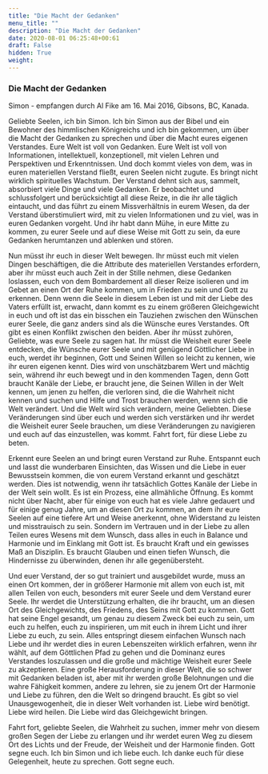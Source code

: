 ```yaml
---
title: "Die Macht der Gedanken"
menu_title: ""
description: "Die Macht der Gedanken"
date: 2020-08-01 06:25:48+00:61
draft: False
hidden: True
weight:
---
```

### Die Macht der Gedanken

Simon - empfangen durch Al Fike am 16. Mai 2016, Gibsons, BC, Kanada.

Geliebte Seelen, ich bin Simon. Ich bin Simon aus der Bibel und ein Bewohner des himmlischen Königreichs und ich bin gekommen, um über die Macht der Gedanken zu sprechen und über die Macht eures eigenen Verstandes. Eure Welt ist voll von Gedanken. Eure Welt ist voll von Informationen, intellektuell, konzeptionell, mit vielen Lehren und Perspektiven und Erkenntnissen. Und doch kommt vieles von dem, was in euren materiellen Verstand fließt, euren Seelen nicht zugute. Es bringt nicht wirklich spirituelles Wachstum. Der Verstand dehnt sich aus, sammelt, absorbiert viele Dinge und viele Gedanken. Er beobachtet und schlussfolgert und berücksichtigt all diese Reize, in die ihr alle täglich eintaucht, und das führt zu einem Missverhältnis in eurem Wesen, da der Verstand überstimuliert wird, mit zu vielen Informationen und zu viel, was in euren Gedanken vorgeht. Und ihr habt dann Mühe, in eure Mitte zu kommen, zu eurer Seele und auf diese Weise mit Gott zu sein, da eure Gedanken herumtanzen und ablenken und stören.

Nun müsst ihr euch in dieser Welt bewegen. Ihr müsst euch mit vielen Dingen beschäftigen, die die Attribute des materiellen Verstandes erfordern, aber ihr müsst euch auch Zeit in der Stille nehmen, diese Gedanken loslassen, euch von dem Bombardement all dieser Reize isolieren und im Gebet an einen Ort der Ruhe kommen, um in Frieden zu sein und Gott zu erkennen. Denn wenn die Seele in diesem Leben ist und mit der Liebe des Vaters erfüllt ist, erwacht, dann kommt es zu einem größeren Gleichgewicht in euch und oft ist das ein bisschen ein Tauziehen zwischen den Wünschen eurer Seele, die ganz anders sind als die Wünsche eures Verstandes. Oft gibt es einen Konflikt zwischen den beiden. Aber ihr müsst zuhören, Geliebte, was eure Seele zu sagen hat. Ihr müsst die Weisheit eurer Seele entdecken, die Wünsche eurer Seele und mit genügend Göttlicher Liebe in euch, werdet ihr beginnen, Gott und Seinen Willen so leicht zu kennen, wie ihr euren eigenen kennt. Dies wird von unschätzbarem Wert und mächtig sein, während ihr euch bewegt und in den kommenden Tagen, denn Gott braucht Kanäle der Liebe, er braucht jene, die Seinen Willen in der Welt kennen, um jenen zu helfen, die verloren sind, die die Wahrheit nicht kennen und suchen und Hilfe und Trost brauchen werden, wenn sich die Welt verändert. Und die Welt wird sich verändern, meine Geliebten. Diese Veränderungen sind über euch und werden sich verstärken und ihr werdet die Weisheit eurer Seele brauchen, um diese Veränderungen zu navigieren und euch auf das einzustellen, was kommt. Fahrt fort, für diese Liebe zu beten.

Erkennt eure Seelen an und bringt euren Verstand zur Ruhe. Entspannt euch und lasst die wunderbaren Einsichten, das Wissen und die Liebe in euer Bewusstsein kommen, die von eurem Verstand erkannt und geschätzt werden. Dies ist notwendig, wenn ihr tatsächlich Gottes Kanäle der Liebe in der Welt sein wollt. Es ist ein Prozess, eine allmähliche Öffnung. Es kommt nicht über Nacht, aber für einige von euch hat es viele Jahre gedauert und für einige genug Jahre, um an diesen Ort zu kommen, an dem ihr eure Seelen auf eine tiefere Art und Weise anerkennt, ohne Widerstand zu leisten und misstrauisch zu sein. Sondern im Vertrauen und in der Liebe zu allen Teilen eures Wesens mit dem Wunsch, dass alles in euch in Balance und Harmonie und im Einklang mit Gott ist. Es braucht Kraft und ein gewisses Maß an Disziplin. Es braucht Glauben und einen tiefen Wunsch, die Hindernisse zu überwinden, denen ihr alle gegenübersteht.

Und euer Verstand, der so gut trainiert und ausgebildet wurde, muss an einen Ort kommen, der in größerer Harmonie mit allem von euch ist, mit allen Teilen von euch, besonders mit eurer Seele und dem Verstand eurer Seele. Ihr werdet die Unterstützung erhalten, die ihr braucht, um an diesen Ort des Gleichgewichts, des Friedens, des Seins mit Gott zu kommen. Gott hat seine Engel gesandt, um genau zu diesem Zweck bei euch zu sein, um euch zu helfen, euch zu inspirieren, um mit euch in ihrem Licht und ihrer Liebe zu euch, zu sein. Alles entspringt diesem einfachen Wunsch nach Liebe und ihr werdet dies in euren Lebenszeiten wirklich erfahren, wenn ihr wählt, auf dem Göttlichen Pfad zu gehen und die Dominanz eures Verstandes loszulassen und die große und mächtige Weisheit eurer Seele zu akzeptieren. Eine große Herausforderung in dieser Welt, die so schwer mit Gedanken beladen ist, aber mit ihr werden große Belohnungen und die wahre Fähigkeit kommen, andere zu lehren, sie zu jenem Ort der Harmonie und Liebe zu führen, den die Welt so dringend braucht. Es gibt so viel Unausgewogenheit, die in dieser Welt vorhanden ist. Liebe wird benötigt. Liebe wird heilen. Die Liebe wird das Gleichgewicht bringen.

Fahrt fort, geliebte Seelen, die Wahrheit zu suchen, immer mehr von diesem großen Segen der Liebe zu erlangen und ihr werdet euren Weg zu diesem Ort des Lichts und der Freude, der Weisheit und der Harmonie finden. Gott segne euch. Ich bin Simon und ich liebe euch. Ich danke euch für diese Gelegenheit, heute zu sprechen. Gott segne euch.
